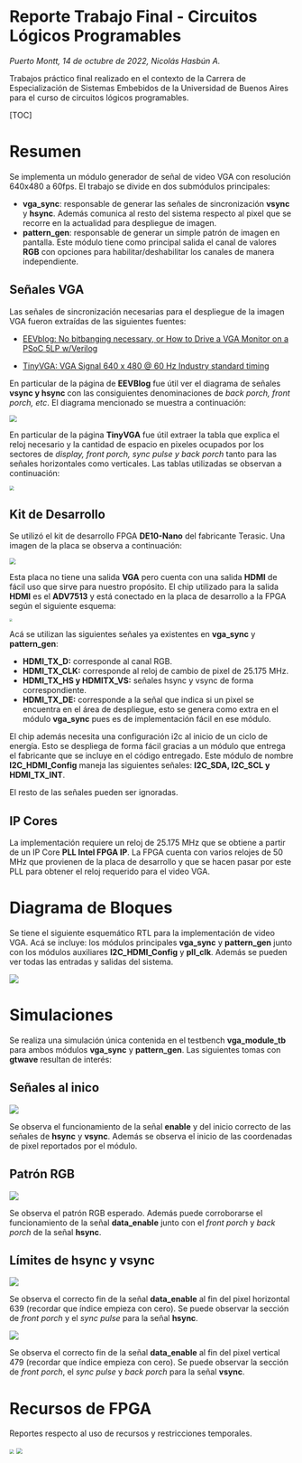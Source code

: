 # Reporte Trabajo Final - Circuitos Lógicos Programables

_Puerto Montt, 14 de octubre de 2022, Nicolás Hasbún A._

Trabajos práctico final realizado en el contexto de la Carrera de Especialización de Sistemas Embebidos de la Universidad de Buenos Aires para el curso de circuitos lógicos programables.

[TOC]

# Resumen

Se implementa un módulo generador de señal de video VGA con resolución 640x480 a 60fps. El trabajo se divide en dos submódulos principales: 

- **vga_sync**: responsable de generar las señales de sincronización **vsync** y **hsync**. Además comunica al resto del sistema respecto al pixel que se recorre en la actualidad para despliegue de imagen.
- **pattern_gen**: responsable de generar un simple patrón de imagen en pantalla. Este módulo tiene como principal salida el canal de valores **RGB** con opciones para habilitar/deshabilitar los canales de manera independiente.

## Señales VGA

Las señales de sincronización necesarias para el despliegue de la imagen VGA fueron extraídas de las siguientes fuentes:

- [EEVblog: No bitbanging necessary, or How to Drive a VGA Monitor on a PSoC 5LP w/Verilog](https://www.eevblog.com/forum/projects/no-bitbanging-necessary-or-how-to-drive-a-vga-monitor-on-a-psoc-5lp-programmabl/msg825363/?PHPSESSID=qvr31vlffdvnvbb8qbjistkpp4#msg825363)

- [TinyVGA: VGA Signal 640 x 480 @ 60 Hz Industry standard timing](http://tinyvga.com/vga-timing/640x480@60Hz)

En particular de la página de **EEVBlog** fue útil ver el diagrama de señales **vsync y hsync** con las consiguientes denominaciones de *back porch, front porch, etc*. El diagrama mencionado se muestra a continuación:

<img src="./img/vga_signal_timing_diagram.jpeg" style="zoom:80%;" />

En particular de la página **TinyVGA** fue útil extraer la tabla que explica el reloj necesario y la cantidad de espacio en pixeles ocupados por los sectores de *display, front porch, sync pulse y back porch* tanto para las señales horizontales como verticales. Las tablas utilizadas se observan a continuación:

<img src="./img/vga_timing_table.png" style="zoom:50%;" />

## Kit de Desarrollo

Se utilizó el kit de desarrollo FPGA **DE10-Nano** del fabricante Terasic. Una imagen de la placa se observa a continuación:

<img src="./img/de10nano.jpg" style="zoom:67%;" />

Esta placa no tiene una salida **VGA** pero cuenta con una salida **HDMI** de fácil uso que sirve para nuestro propósito. El chip utilizado para la salida **HDMI** es el **ADV7513** y está conectado en la placa de desarrollo a la FPGA según el siguiente esquema:

<img src="./img/hdmi_adv7513_fpga_wiring.png" style="zoom: 33%;" />

Acá se utilizan las siguientes señales ya existentes en **vga_sync** y **pattern_gen**:

- **HDMI_TX_D:** corresponde al canal RGB.
- **HDMI_TX_CLK:** corresponde al reloj de cambio de pixel de  25.175 MHz.
- **HDMI_TX_HS y HDMITX_VS:** señales hsync y vsync de forma correspondiente.
- **HDMI_TX_DE:** corresponde a la señal que indica si un pixel se encuentra en el área de despliegue, esto se genera como extra en el módulo **vga_sync** pues es de implementación fácil en ese módulo.

El chip además necesita una configuración i2c al inicio de un ciclo de energía. Esto se despliega de forma fácil gracias a un módulo que entrega el fabricante que se incluye en el código entregado. Este módulo de nombre **I2C_HDMI_Config** maneja las siguientes señales: **I2C_SDA, I2C_SCL y HDMI_TX_INT**.

El resto de las señales pueden ser ignoradas.

## IP Cores

La implementación requiere un reloj de 25.175 MHz que se obtiene a partir de un IP Core **PLL Intel FPGA IP**. La FPGA cuenta con varios relojes de 50 MHz que provienen de la placa de desarrollo y que se hacen pasar por este PLL para obtener el reloj requerido para el video VGA.

# Diagrama de Bloques

Se tiene el siguiente esquemático RTL para la implementación de video VGA. Acá se incluye: los módulos principales **vga_sync** y **pattern_gen** junto con los módulos auxiliares **I2C_HDMI_Config** y **pll_clk**. Además se pueden ver todas las entradas y salidas del sistema.

![](./img/vga_rtl_view.png)

# Simulaciones

Se realiza una simulación única contenida en el testbench **vga_module_tb** para ambos módulos **vga_sync** y **pattern_gen**. Las siguientes tomas con **gtwave** resultan de interés:



## Señales al inico

![](./img/vga_start_tb.png)

Se observa el funcionamiento de la señal **enable** y del inicio correcto de las señales de **hsync** y **vsync**. Además se observa el inicio de las coordenadas de pixel reportados por el módulo.

## Patrón RGB

![](./img/vga_pattern_tb.png)

Se observa el patrón RGB esperado. Además puede corroborarse el funcionamiento de la señal **data_enable** junto con el *front porch* y *back porch* de la señal **hsync**.

## Límites de hsync y vsync

![](./img/vga_hlimit_tb.png)

Se observa el correcto fin de la señal **data_enable** al fin del pixel horizontal 639 (recordar que índice empieza con cero). Se puede observar la sección de *front porch* y el *sync pulse* para la señal **hsync**.

![](./img/vga_vlimit_tb.png)

Se observa el correcto fin de la señal **data_enable** al fin del pixel vertical 479 (recordar que índice empieza con cero). Se puede observar la sección de *front porch*, el *sync pulse* y *back porch* para la señal **vsync**.

# Recursos de FPGA

Reportes respecto al uso de recursos y restricciones temporales.

<img src="./img/resources_usage.png" style="zoom: 50%;" />

<img src="./img/timing_slow_100C.png" style="zoom:67%;" />

